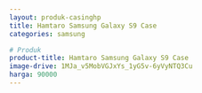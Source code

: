 ```yaml
---
layout: produk-casinghp
title: Hamtaro Samsung Galaxy S9 Case
categories: samsung

# Produk
product-title: Hamtaro Samsung Galaxy S9 Case
image-drive: 1MJa_v5MobVGJxYs_1yG5v-6yVyNTQ3Cu
harga: 90000
---
```

